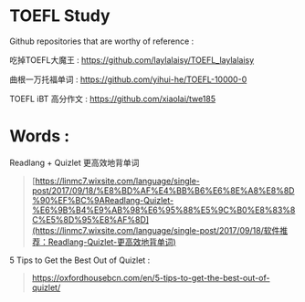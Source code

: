 # TOEFL Study

Github repositories that are worthy of reference : 

吃掉TOEFL大魔王 : https://github.com/laylalaisy/TOEFL_laylalaisy

曲根一万托福单词 :  https://github.com/yihui-he/TOEFL-10000-0 

TOEFL iBT 高分作文 : https://github.com/xiaolai/twe185

# Words : 

Readlang + Quizlet 更高效地背单词

>  [https://linmc7.wixsite.com/language/single-post/2017/09/18/%E8%BD%AF%E4%BB%B6%E6%8E%A8%E8%8D%90%EF%BC%9AReadlang-Quizlet-%E6%9B%B4%E9%AB%98%E6%95%88%E5%9C%B0%E8%83%8C%E5%8D%95%E8%AF%8D](https://linmc7.wixsite.com/language/single-post/2017/09/18/软件推荐：Readlang-Quizlet-更高效地背单词) 

5 Tips to Get the Best Out of Quizlet :

>  https://oxfordhousebcn.com/en/5-tips-to-get-the-best-out-of-quizlet/